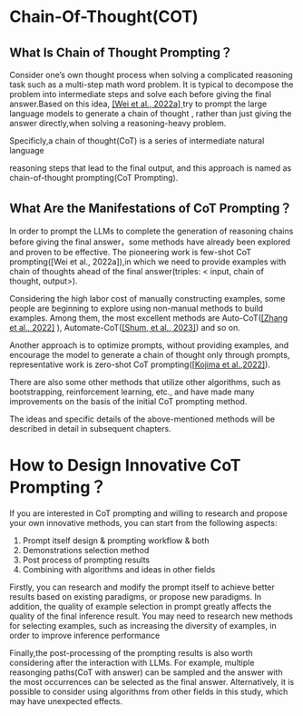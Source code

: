 # Chain-Of-Thought(COT)

## **What Is Chain of Thought Prompting？**

Consider one’s own thought process when solving a complicated reasoning task such as a multi-step math word problem. It is typical to decompose the problem into intermediate steps and solve each before giving the final answer.Based on this idea, [\[Wei et al., 2022a\] ](https://arxiv.org/abs/2201.11903)try to prompt the large language models to generate a chain of thought , rather than just giving the answer directly,when solving a reasoning-heavy problem.

Specificly,a chain of thought(CoT) is a series of intermediate natural language

reasoning steps that lead to the final output, and this approach is named as chain-of-thought prompting(CoT Prompting).

## **What Are the Manifestations of CoT Prompting？**
In order to prompt the LLMs to complete the generation of reasoning chains before giving the final answer，some methods have already been explored and proven to be effective. The pioneering work is few-shot CoT prompting([Wei et al., 2022a]),in which we need to provide examples with chain of thoughts ahead of the final answer(triples: < input, chain of thought, output>). 

Considering the high labor cost of manually constructing examples, some people are beginning to explore using non-manual methods to build examples. Among them, the most excellent methods are Auto-CoT([\[Zhang et al., 2022\]](https://arxiv.org/abs/2210.03493) ), Automate-CoT([\[Shum, et al., 2023\]](https://arxiv.org/abs/2302.12822)) and so on. 

Another approach is to optimize prompts, without providing examples, and encourage the model to generate a chain of thought only through prompts, representative work is zero-shot CoT prompting([\[Kojima et al.,2022\]](https://arxiv.org/abs/2205.11916)).

There are also some other methods that utilize other algorithms, such as bootstrapping, reinforcement learning, etc., and have made many improvements on the basis of the initial CoT prompting method.

The ideas and specific details of the above-mentioned methods will be described in detail in subsequent chapters.
# **How to Design Innovative CoT Prompting？**
If you are interested in CoT prompting and willing to research and propose your own innovative methods, you can start from the following aspects:

1. Prompt itself design & prompting workflow & both
1. Demonstrations selection method
1. Post process of prompting results
1. Combining with algorithms and ideas in other fields

Firstly, you can research and modify the prompt itself to achieve better results based on existing paradigms, or propose new paradigms. In addition, the quality of example selection in prompt greatly affects the quality of the final inference result. You may need to research new methods for selecting examples, such as increasing the diversity of examples, in order to improve inference performance

Finally,the post-processing of the prompting results is also worth considering after the interaction with LLMs. For example, multiple reasonging paths(CoT with answer) can be sampled and the answer with the most occurrences can be selected as the final answer. Alternatively, it is possible to consider using algorithms from other fields in this study, which may have unexpected effects.

